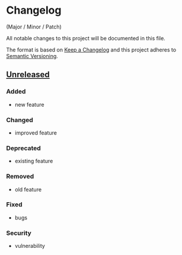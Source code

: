 # Changelog
(Major / Minor / Patch)

All notable changes to this project will be documented in this file.

The format is based on [Keep a Changelog](http://keepachangelog.com/en/1.0.0/)
and this project adheres to [Semantic Versioning](http://semver.org/spec/v2.0.0.html).

## [Unreleased]
### Added
- new feature

### Changed
- improved feature 

### Deprecated
- existing feature

### Removed
- old feature

### Fixed
- bugs

### Security
- vulnerability

[Unreleased]: https://github.com/Vikash-Kothary/tinder-api-python/compare/v0.0.0...HEAD